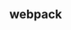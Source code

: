 <!--
 * @Description: 
 * @Author: wupengfei
 * @Date: 2020-11-08 22:36:06
 * @LastEditors: wupengfei
 * @LastEditTime: 2020-11-08 22:36:07
-->
## webpack 